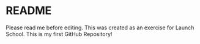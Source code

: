 # README #
Please read me before editing.
This was created as an exercise for Launch School.
This is my first GitHub Repository!
